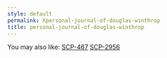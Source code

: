 ```yaml
---
style: default
permalink: Xpersonal-journal-of-douglas-winthrop
title: personal-journal-of-douglas-winthrop
---
```

You may also like:
[SCP-467](http://scp-wiki.net/scp-467)
[SCP-2956](http://scp-wiki.net/scp-2956)
